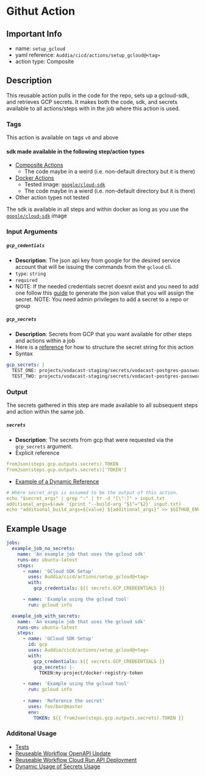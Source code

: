 # Githut Action

## Important Info
* name: `setup_gcloud`
* yaml reference: `Auddia/cicd/actions/setup_gcloud@<tag>`
* action type: Composite

## Description
This reusable action pulls in the code for the repo, sets up a gcloud-sdk, and retrieves GCP secrets. 
It makes both the code, sdk, and secrets available to all actions/steps with in the job where this action is used. 

### Tags
This action is available on tags `v0` and above

#### sdk made available in the following step/action types
* [Composite Actions](https://docs.github.com/en/actions/creating-actions/creating-a-composite-action) 
  * The code maybe in a weird (i.e. non-default directory but it is there)
* [Docker Actions](https://docs.github.com/en/actions/creating-actions/creating-a-docker-container-action)
    * Tested image: [`google/cloud-sdk`](https://hub.docker.com/r/google/cloud-sdk/)
    * The code maybe in a wierd (i.e. non-default directory but it is there)
* Other action types not tested

The sdk is available in all steps and within docker as long as you use the [`google/cloud-sdk`](https://hub.docker.com/r/google/cloud-sdk/) image

### Input Arguments

##### `gcp_cedentials`
* **Description**: The json api key from google for the desired service account that will be issuing the commands from the `gcloud` cli.
* `type`: `string`
* `required`
* NOTE: If the needed credentials secret doesnt exist and you need to add one follow this [guide](https://cloud.google.com/docs/authentication/getting-started#create-service-account-console) to generate the json value that you will assign the secret. NOTE: You need admin privileges to add a secret to a repo or group


##### `gcp_secrets`
* **Description**: Secrets from GCP that you want available for other steps and actions within a job
* Here is a [reference](https://github.com/google-github-actions/get-secretmanager-secrets#inputs) for how to structure the secret string for this action
* Syntax
```yaml
gcp_secrets: |
  TEST_ONE: projects/vodacast-staging/secrets/vodacast-postgres-password
  TEST_TWO: projects/vodacast-staging/secrets/vodacast-postgres-password
```

### Output
The secrets gathered in this step are made available to all subsequent steps and action within the same job.

##### `secrets`
* **Description**: The secrets from gcp that were requested via the `gcp_secrets` argument.
* Explicit reference
```yaml
fromJson(steps.gcp.outputs.secrets).TOKEN
fromJson(steps.gcp.outputs.secrets)['TOKEN']
```
* [Example of a Dynamic Reference](../build_and_publish_image/action.yaml)
```yaml
# Where secret_args is assumed to be the output of this action.  
echo "$secret_args" | grep ":" | tr -d "[\":]" > input.txt
additional_args=$(awk '{print "--build-arg "$1"="$2}' input.txt)
echo "additional_build_args=${value} ${additional_args}" >> $GITHUB_ENV
```

## Example Usage

```yaml
jobs:
  example_job_no_secrets:
    name: 'An example job that uses the gcloud sdk'
    runs-on: ubuntu-latest
    steps:
      - name: 'GCloud SDK Setup'
        uses: Auddia/cicd/actions/setup_gcloud@<tag>
        with:
          gcp_credentials: ${{ secrets.GCP_CREDEENTIALS }}

      - name: 'Example using the gcloud tool'
        run: gcloud info

  example_job_with_secrets:
    name: 'An example job that uses the gcloud sdk'
    runs-on: ubuntu-latest
    steps:
      - name: 'GCloud SDK Setup'
        id: gcp
        uses: Auddia/cicd/actions/setup_gcloud@<tag>
        with:
          gcp_credentials: ${{ secrets.GCP_CREDEENTIALS }}
          gcp_secrets: |-
            TOKEN:my-project/docker-registry-token

      - name: 'Example using the gcloud tool'
        run: gcloud info
        
      - name: 'Reference the secret'
        uses: foo/bar@master
        env:
          TOKEN: ${{ fromJson(steps.gcp.outputs.secrets).TOKEN }}
```

### Additonal Usage
* [Tests](../../.github/workflows/test.action.setup_gcloud.yml)
* [Reuseable Workflow OpenAPI Update](../../.github/workflows/openapi_update.yml)
* [Reuseable Workflow Cloud Run API Deployment](../../.github/workflows/cloud_run_api_deployment.yml)
* [Dynamic Usage of Secrets Usage](../build_and_publish_image/action.yaml)